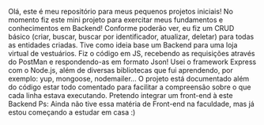 Olá, este é meu repositório para meus pequenos projetos iniciais!
No momento fiz este mini projeto para exercitar meus fundamentos e conhecimentos em Backend!
Conforme poderão ver, eu fiz um CRUD básico (criar, buscar, buscar por identificador, atualizar, deletar) para todas as entidades criadas.
Tive como ideia base um Backend para uma loja virtual de vestuários.
Fiz o código em JS, recebendo as requisições através do PostMan e respondendo-as em formato Json! Usei o framework Express com o Node.js, além de diversas bibliotecas que fui aprendendo, por
exemplo: yup, mongoose, nodemailer... O projeto está documentado além do código estar todo comentado para facilitar a compreensão sobre o que cada linha estava executando.
Pretendo integrar um front-end à este Backend 
Ps: Ainda não tive essa matéria de Front-end na faculdade, mas já estou começando a estudar em casa :) 

